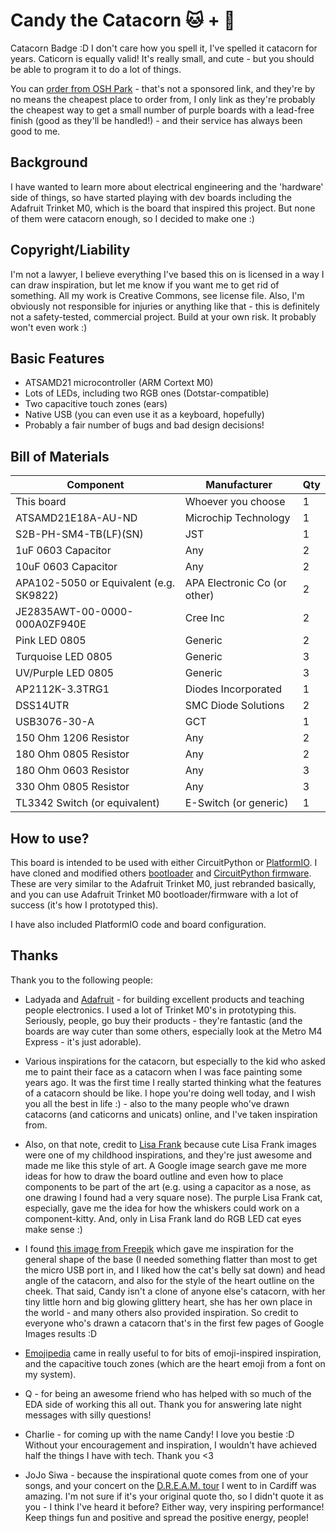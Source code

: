 # Candy the Catacorn 🐱 + 🦄

Catacorn Badge :D I don't care how you spell it, I've spelled it catacorn for years. Caticorn is equally valid! It's really small, and cute - but you should be able to program it to do a lot of things.

You can [order from OSH Park](https://oshpark.com/shared_projects/pnVDiM8w) - that's not a sponsored link, and they're by no means the cheapest place to order from, I only link as they're probably the cheapest way to get a small number of purple boards with a lead-free finish (good as they'll be handled!) - and their service has always been good to me.

## Background

I have wanted to learn more about electrical engineering and the 'hardware' side of things, so have started playing with dev boards including the Adafruit Trinket M0, which is the board that inspired this project. But none of them were catacorn enough, so I decided to make one :)

## Copyright/Liability

I'm not a lawyer, I believe everything I've based this on is licensed in a way I can draw inspiration, but let me know if you want me to get rid of something. All my work is Creative Commons, see license file. Also, I'm obviously not responsible for injuries or anything like that - this is definitely not a safety-tested, commercial project. Build at your own risk. It probably won't even work :)

## Basic Features

- ATSAMD21 microcontroller (ARM Cortext M0)
- Lots of LEDs, including two RGB ones (Dotstar-compatible)
- Two capacitive touch zones (ears)
- Native USB (you can even use it as a keyboard, hopefully)
- Probably a fair number of bugs and bad design decisions!

## Bill of Materials

| Component                               | Manufacturer                 | Qty |
|-----------------------------------------|------------------------------|-----|
| This board                              | Whoever you choose           | 1   |
| ATSAMD21E18A-AU-ND                      | Microchip Technology         | 1   |
| S2B-PH-SM4-TB(LF)(SN)                   | JST                          | 1   |
| 1uF 0603 Capacitor                      | Any                          | 2   |
| 10uF 0603 Capacitor                     | Any                          | 2   |
| APA102-5050 or Equivalent (e.g. SK9822) | APA Electronic Co (or other) | 2   |
| JE2835AWT-00-0000-000A0ZF940E           | Cree Inc                     | 2   |
| Pink LED 0805                           | Generic                      | 2   |
| Turquoise LED 0805                      | Generic                      | 3   |
| UV/Purple LED 0805                      | Generic                      | 3   |
| AP2112K-3.3TRG1                         | Diodes Incorporated          | 1   |
| DSS14UTR                                | SMC Diode Solutions          | 2   |
| USB3076-30-A                            | GCT                          | 1   |
| 150 Ohm 1206 Resistor                   | Any                          | 2   |
| 180 Ohm 0805 Resistor                   | Any                          | 2   |
| 180 Ohm 0603 Resistor                   | Any                          | 3   |
| 330 Ohm 0805 Resistor                   | Any                          | 3   |
| TL3342 Switch (or equivalent)           | E-Switch (or generic)        | 1   |

## How to use?

This board is intended to be used with either CircuitPython or [PlatformIO](https://platformio.org/). I have cloned and modified others [bootloader](https://github.com/MermaidAllie/uf2-samdx1/tree/master/build/alliecat_candythecatacorn) and [CircuitPython firmware](https://github.com/MermaidAllie/circuitpython/blob/5.0.x/ports/atmel-samd/build-alliecat_candythecatacorn/firmware.uf2). These are very similar to the Adafruit Trinket M0, just rebranded basically, and you can use Adafruit Trinket M0 bootloader/firmware with a lot of success (it's how I prototyped this).

I have also included PlatformIO code and board configuration.

## Thanks

Thank you to the following people:

- Ladyada and [Adafruit](https://learn.adafruit.com/how-to-program-samd-bootloaders/trinket-m0-wiring) - for building excellent products and teaching people electronics. I used a lot of Trinket M0's in prototyping this. Seriously, people, go buy their products - they're fantastic (and the boards are way cuter than some others, especially look at the Metro M4 Express - it's just adorable).

- Various inspirations for the catacorn, but especially to the kid who asked me to paint their face as a catacorn when I was face painting some years ago. It was the first time I really started thinking what the features of a catacorn should be like. I hope you're doing well today, and I wish you all the best in life :) - also to the many people who've drawn catacorns (and caticorns and unicats) online, and I've taken inspiration from.

- Also, on that note, credit to [Lisa Frank](https://lisafrank.com/) because cute Lisa Frank images were one of my childhood inspirations, and they're just awesome and made me like this style of art. A Google image search gave me more ideas for how to draw the board outline and even how to place components to be part of the art (e.g. using a capacitor as a nose, as one drawing I found had a very square nose). The purple Lisa Frank cat, especially, gave me the idea for how the whiskers could work on a component-kitty. And, only in Lisa Frank land do RGB LED cat eyes make sense :) 

- I found [this image from Freepik](https://www.freepik.com/free-vector/kawaii-style-unicorn-character-collection_4697393.htm#page=1&query=kawaii%20unicorn&position=7) which gave me inspiration for the general shape of the base (I needed something flatter than most to get the micro USB port in, and I liked how the cat's belly sat down) and head angle of the catacorn, and also for the style of the heart outline on the cheek. That said, Candy isn't a clone of anyone else's catacorn, with her tiny little horn and big glowing glittery heart, she has her own place in the world - and many others also provided inspiration. So credit to everyone who's drawn a catacorn that's in the first few pages of Google Images results :D

- [Emojipedia](https://emojipedia.org/) came in really useful to for bits of emoji-inspired inspiration, and the capacitive touch zones (which are the heart emoji from a font on my system).

- Q - for being an awesome friend who has helped with so much of the EDA side of working this all out. Thank you for answering late night messages with silly questions!

- Charlie - for coming up with the name Candy! I love you bestie :D Without your encouragement and inspiration, I wouldn't have achieved half the things I have with tech. Thank you <3

- JoJo Siwa - because the inspirational quote comes from one of your songs, and your concert on the [D.R.E.A.M. tour](https://www.jojodreamtour.com/) I went to in Cardiff was amazing. I'm not sure if it's your original quote tho, so I didn't quote it as you - I think I've heard it before? Either way, very inspiring performance! Keep things fun and positive and spread the positive energy, people!
